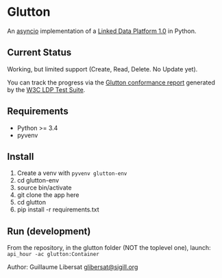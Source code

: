 Glutton
=======

An [asyncio](https://www.python.org/dev/peps/pep-3156/) implementation of a [Linked Data Platform 1.0](http://www.w3.org/TR/ldp/) in Python.


Current Status
--------------

Working, but limited support (Create, Read, Delete. No Update yet).

You can track the progress via the [Glutton conformance report](http://unissonco.github.io/glutton/) generated by the [W3C LDP Test Suite](http://w3c.github.io/ldp-testsuite/).

Requirements
------------

 * Python >= 3.4
 * pyvenv

Install
-------
 1. Create a venv with `pyvenv glutton-env`
 2. cd glutton-env
 3. source bin/activate
 4. git clone the app here
 5. cd glutton
 6. pip install -r requirements.txt

Run (development)
-----------------

From the repository, in the glutton folder (NOT the toplevel one), launch: `api_hour -ac glutton:Container`


Author: Guillaume Libersat <glibersat@sigill.org>
